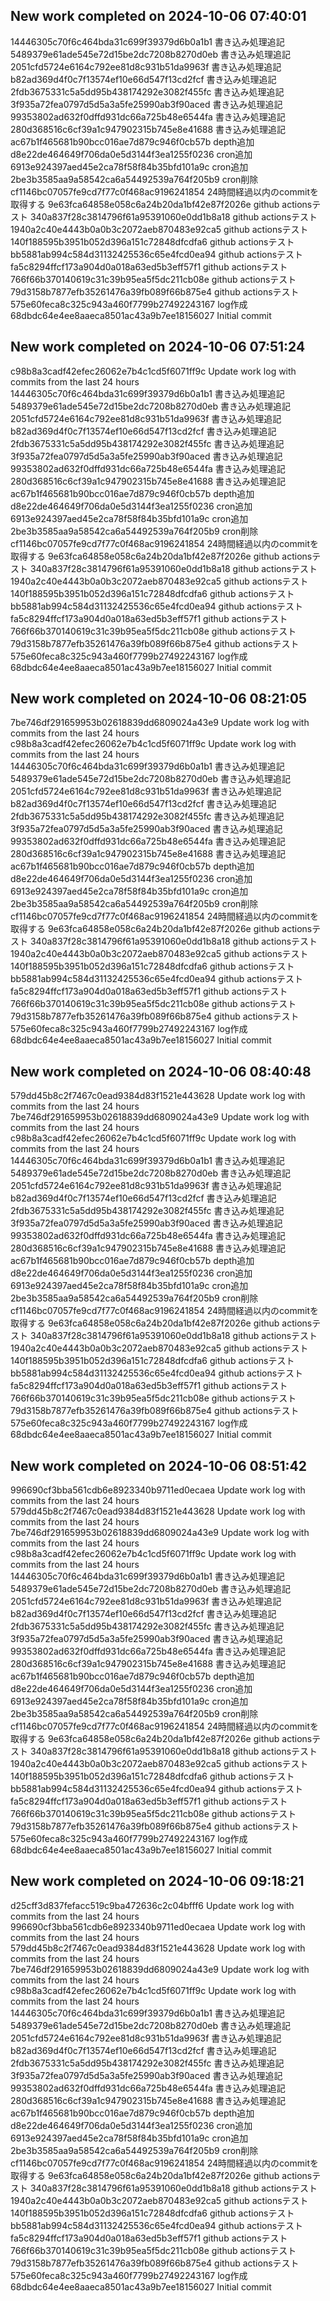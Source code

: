 ## New work completed on 2024-10-06 07:40:01
14446305c70f6c464bda31c699f39379d6b0a1b1 書き込み処理追記
5489379e61ade545e72d15be2dc7208b8270d0eb 書き込み処理追記
2051cfd5724e6164c792ee81d8c931b51da9963f 書き込み処理追記
b82ad369d4f0c7f13574ef10e66d547f13cd2fcf 書き込み処理追記
2fdb3675331c5a5dd95b438174292e3082f455fc 書き込み処理追記
3f935a72fea0797d5d5a3a5fe25990ab3f90aced 書き込み処理追記
99353802ad632f0dffd931dc66a725b48e6544fa 書き込み処理追記
280d368516c6cf39a1c947902315b745e8e41688 書き込み処理追記
ac67b1f465681b90bcc016ae7d879c946f0cb57b depth追加
d8e22de464649f706da0e5d3144f3ea1255f0236 cron追加
6913e924397aed45e2ca78f58f84b35bfd101a9c cron追加
2be3b3585aa9a58542ca6a54492539a764f205b9 cron削除
cf1146bc07057fe9cd7f77c0f468ac9196241854 24時間経過以内のcommitを取得する
9e63fca64858e058c6a24b20da1bf42e87f2026e github actionsテスト
340a837f28c3814796f61a95391060e0dd1b8a18 github actionsテスト
1940a2c40e4443b0a0b3c2072aeb870483e92ca5 github actionsテスト
140f188595b3951b052d396a151c72848dfcdfa6 github actionsテスト
bb5881ab994c584d31132425536c65e4fcd0ea94 github actionsテスト
fa5c8294ffcf173a904d0a018a63ed5b3eff57f1 github actionsテスト
766f66b370140619c31c39b95ea5f5dc211cb08e github actionsテスト
79d3158b7877efb35261476a39fb089f66b875e4 github actionsテスト
575e60feca8c325c943a460f7799b27492243167 log作成
68dbdc64e4ee8aaeca8501ac43a9b7ee18156027 Initial commit
## New work completed on 2024-10-06 07:51:24
c98b8a3cadf42efec26062e7b4c1cd5f6071ff9c Update work log with commits from the last 24 hours
14446305c70f6c464bda31c699f39379d6b0a1b1 書き込み処理追記
5489379e61ade545e72d15be2dc7208b8270d0eb 書き込み処理追記
2051cfd5724e6164c792ee81d8c931b51da9963f 書き込み処理追記
b82ad369d4f0c7f13574ef10e66d547f13cd2fcf 書き込み処理追記
2fdb3675331c5a5dd95b438174292e3082f455fc 書き込み処理追記
3f935a72fea0797d5d5a3a5fe25990ab3f90aced 書き込み処理追記
99353802ad632f0dffd931dc66a725b48e6544fa 書き込み処理追記
280d368516c6cf39a1c947902315b745e8e41688 書き込み処理追記
ac67b1f465681b90bcc016ae7d879c946f0cb57b depth追加
d8e22de464649f706da0e5d3144f3ea1255f0236 cron追加
6913e924397aed45e2ca78f58f84b35bfd101a9c cron追加
2be3b3585aa9a58542ca6a54492539a764f205b9 cron削除
cf1146bc07057fe9cd7f77c0f468ac9196241854 24時間経過以内のcommitを取得する
9e63fca64858e058c6a24b20da1bf42e87f2026e github actionsテスト
340a837f28c3814796f61a95391060e0dd1b8a18 github actionsテスト
1940a2c40e4443b0a0b3c2072aeb870483e92ca5 github actionsテスト
140f188595b3951b052d396a151c72848dfcdfa6 github actionsテスト
bb5881ab994c584d31132425536c65e4fcd0ea94 github actionsテスト
fa5c8294ffcf173a904d0a018a63ed5b3eff57f1 github actionsテスト
766f66b370140619c31c39b95ea5f5dc211cb08e github actionsテスト
79d3158b7877efb35261476a39fb089f66b875e4 github actionsテスト
575e60feca8c325c943a460f7799b27492243167 log作成
68dbdc64e4ee8aaeca8501ac43a9b7ee18156027 Initial commit
## New work completed on 2024-10-06 08:21:05
7be746df291659953b02618839dd6809024a43e9 Update work log with commits from the last 24 hours
c98b8a3cadf42efec26062e7b4c1cd5f6071ff9c Update work log with commits from the last 24 hours
14446305c70f6c464bda31c699f39379d6b0a1b1 書き込み処理追記
5489379e61ade545e72d15be2dc7208b8270d0eb 書き込み処理追記
2051cfd5724e6164c792ee81d8c931b51da9963f 書き込み処理追記
b82ad369d4f0c7f13574ef10e66d547f13cd2fcf 書き込み処理追記
2fdb3675331c5a5dd95b438174292e3082f455fc 書き込み処理追記
3f935a72fea0797d5d5a3a5fe25990ab3f90aced 書き込み処理追記
99353802ad632f0dffd931dc66a725b48e6544fa 書き込み処理追記
280d368516c6cf39a1c947902315b745e8e41688 書き込み処理追記
ac67b1f465681b90bcc016ae7d879c946f0cb57b depth追加
d8e22de464649f706da0e5d3144f3ea1255f0236 cron追加
6913e924397aed45e2ca78f58f84b35bfd101a9c cron追加
2be3b3585aa9a58542ca6a54492539a764f205b9 cron削除
cf1146bc07057fe9cd7f77c0f468ac9196241854 24時間経過以内のcommitを取得する
9e63fca64858e058c6a24b20da1bf42e87f2026e github actionsテスト
340a837f28c3814796f61a95391060e0dd1b8a18 github actionsテスト
1940a2c40e4443b0a0b3c2072aeb870483e92ca5 github actionsテスト
140f188595b3951b052d396a151c72848dfcdfa6 github actionsテスト
bb5881ab994c584d31132425536c65e4fcd0ea94 github actionsテスト
fa5c8294ffcf173a904d0a018a63ed5b3eff57f1 github actionsテスト
766f66b370140619c31c39b95ea5f5dc211cb08e github actionsテスト
79d3158b7877efb35261476a39fb089f66b875e4 github actionsテスト
575e60feca8c325c943a460f7799b27492243167 log作成
68dbdc64e4ee8aaeca8501ac43a9b7ee18156027 Initial commit
## New work completed on 2024-10-06 08:40:48
579dd45b8c2f7467c0ead9384d83f1521e443628 Update work log with commits from the last 24 hours
7be746df291659953b02618839dd6809024a43e9 Update work log with commits from the last 24 hours
c98b8a3cadf42efec26062e7b4c1cd5f6071ff9c Update work log with commits from the last 24 hours
14446305c70f6c464bda31c699f39379d6b0a1b1 書き込み処理追記
5489379e61ade545e72d15be2dc7208b8270d0eb 書き込み処理追記
2051cfd5724e6164c792ee81d8c931b51da9963f 書き込み処理追記
b82ad369d4f0c7f13574ef10e66d547f13cd2fcf 書き込み処理追記
2fdb3675331c5a5dd95b438174292e3082f455fc 書き込み処理追記
3f935a72fea0797d5d5a3a5fe25990ab3f90aced 書き込み処理追記
99353802ad632f0dffd931dc66a725b48e6544fa 書き込み処理追記
280d368516c6cf39a1c947902315b745e8e41688 書き込み処理追記
ac67b1f465681b90bcc016ae7d879c946f0cb57b depth追加
d8e22de464649f706da0e5d3144f3ea1255f0236 cron追加
6913e924397aed45e2ca78f58f84b35bfd101a9c cron追加
2be3b3585aa9a58542ca6a54492539a764f205b9 cron削除
cf1146bc07057fe9cd7f77c0f468ac9196241854 24時間経過以内のcommitを取得する
9e63fca64858e058c6a24b20da1bf42e87f2026e github actionsテスト
340a837f28c3814796f61a95391060e0dd1b8a18 github actionsテスト
1940a2c40e4443b0a0b3c2072aeb870483e92ca5 github actionsテスト
140f188595b3951b052d396a151c72848dfcdfa6 github actionsテスト
bb5881ab994c584d31132425536c65e4fcd0ea94 github actionsテスト
fa5c8294ffcf173a904d0a018a63ed5b3eff57f1 github actionsテスト
766f66b370140619c31c39b95ea5f5dc211cb08e github actionsテスト
79d3158b7877efb35261476a39fb089f66b875e4 github actionsテスト
575e60feca8c325c943a460f7799b27492243167 log作成
68dbdc64e4ee8aaeca8501ac43a9b7ee18156027 Initial commit
## New work completed on 2024-10-06 08:51:42
996690cf3bba561cdb6e8923340b9711ed0ecaea Update work log with commits from the last 24 hours
579dd45b8c2f7467c0ead9384d83f1521e443628 Update work log with commits from the last 24 hours
7be746df291659953b02618839dd6809024a43e9 Update work log with commits from the last 24 hours
c98b8a3cadf42efec26062e7b4c1cd5f6071ff9c Update work log with commits from the last 24 hours
14446305c70f6c464bda31c699f39379d6b0a1b1 書き込み処理追記
5489379e61ade545e72d15be2dc7208b8270d0eb 書き込み処理追記
2051cfd5724e6164c792ee81d8c931b51da9963f 書き込み処理追記
b82ad369d4f0c7f13574ef10e66d547f13cd2fcf 書き込み処理追記
2fdb3675331c5a5dd95b438174292e3082f455fc 書き込み処理追記
3f935a72fea0797d5d5a3a5fe25990ab3f90aced 書き込み処理追記
99353802ad632f0dffd931dc66a725b48e6544fa 書き込み処理追記
280d368516c6cf39a1c947902315b745e8e41688 書き込み処理追記
ac67b1f465681b90bcc016ae7d879c946f0cb57b depth追加
d8e22de464649f706da0e5d3144f3ea1255f0236 cron追加
6913e924397aed45e2ca78f58f84b35bfd101a9c cron追加
2be3b3585aa9a58542ca6a54492539a764f205b9 cron削除
cf1146bc07057fe9cd7f77c0f468ac9196241854 24時間経過以内のcommitを取得する
9e63fca64858e058c6a24b20da1bf42e87f2026e github actionsテスト
340a837f28c3814796f61a95391060e0dd1b8a18 github actionsテスト
1940a2c40e4443b0a0b3c2072aeb870483e92ca5 github actionsテスト
140f188595b3951b052d396a151c72848dfcdfa6 github actionsテスト
bb5881ab994c584d31132425536c65e4fcd0ea94 github actionsテスト
fa5c8294ffcf173a904d0a018a63ed5b3eff57f1 github actionsテスト
766f66b370140619c31c39b95ea5f5dc211cb08e github actionsテスト
79d3158b7877efb35261476a39fb089f66b875e4 github actionsテスト
575e60feca8c325c943a460f7799b27492243167 log作成
68dbdc64e4ee8aaeca8501ac43a9b7ee18156027 Initial commit
## New work completed on 2024-10-06 09:18:21
d25cff3d837fefacc519c9ba472636c2c04bfff6 Update work log with commits from the last 24 hours
996690cf3bba561cdb6e8923340b9711ed0ecaea Update work log with commits from the last 24 hours
579dd45b8c2f7467c0ead9384d83f1521e443628 Update work log with commits from the last 24 hours
7be746df291659953b02618839dd6809024a43e9 Update work log with commits from the last 24 hours
c98b8a3cadf42efec26062e7b4c1cd5f6071ff9c Update work log with commits from the last 24 hours
14446305c70f6c464bda31c699f39379d6b0a1b1 書き込み処理追記
5489379e61ade545e72d15be2dc7208b8270d0eb 書き込み処理追記
2051cfd5724e6164c792ee81d8c931b51da9963f 書き込み処理追記
b82ad369d4f0c7f13574ef10e66d547f13cd2fcf 書き込み処理追記
2fdb3675331c5a5dd95b438174292e3082f455fc 書き込み処理追記
3f935a72fea0797d5d5a3a5fe25990ab3f90aced 書き込み処理追記
99353802ad632f0dffd931dc66a725b48e6544fa 書き込み処理追記
280d368516c6cf39a1c947902315b745e8e41688 書き込み処理追記
ac67b1f465681b90bcc016ae7d879c946f0cb57b depth追加
d8e22de464649f706da0e5d3144f3ea1255f0236 cron追加
6913e924397aed45e2ca78f58f84b35bfd101a9c cron追加
2be3b3585aa9a58542ca6a54492539a764f205b9 cron削除
cf1146bc07057fe9cd7f77c0f468ac9196241854 24時間経過以内のcommitを取得する
9e63fca64858e058c6a24b20da1bf42e87f2026e github actionsテスト
340a837f28c3814796f61a95391060e0dd1b8a18 github actionsテスト
1940a2c40e4443b0a0b3c2072aeb870483e92ca5 github actionsテスト
140f188595b3951b052d396a151c72848dfcdfa6 github actionsテスト
bb5881ab994c584d31132425536c65e4fcd0ea94 github actionsテスト
fa5c8294ffcf173a904d0a018a63ed5b3eff57f1 github actionsテスト
766f66b370140619c31c39b95ea5f5dc211cb08e github actionsテスト
79d3158b7877efb35261476a39fb089f66b875e4 github actionsテスト
575e60feca8c325c943a460f7799b27492243167 log作成
68dbdc64e4ee8aaeca8501ac43a9b7ee18156027 Initial commit
